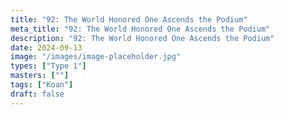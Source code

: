 ```yaml
---
title: "92: The World Honored One Ascends the Podium"
meta_title: "92: The World Honored One Ascends the Podium"
description: "92: The World Honored One Ascends the Podium"
date: 2024-09-13
image: "/images/image-placeholder.jpg"
types: ["Type 1"]
masters: [""]
tags: ["Koan"]
draft: false
---
```


